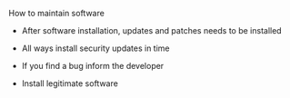 
How to maintain software

-   After software installation, updates and patches needs to be installed

-   All ways install security updates in time

-   If you find a bug inform the developer

-   Install legitimate software
